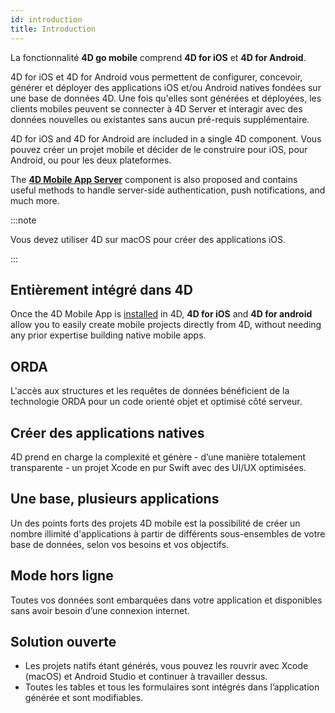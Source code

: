 ```yaml
---
id: introduction
title: Introduction
---
```




La fonctionnalité **4D go mobile** comprend **4D for iOS** et **4D for Android**.

4D for iOS et 4D for Android vous permettent de configurer, concevoir, générer et déployer des applications iOS et/ou Android natives fondées sur une base de données 4D. Une fois qu'elles sont générées et déployées, les clients mobiles peuvent se connecter à 4D Server et interagir avec des données nouvelles ou existantes sans aucun pré-requis supplémentaire.

4D for iOS and 4D for Android are included in a single 4D component. Vous pouvez créer un projet mobile et décider de le construire pour iOS, pour Android, ou pour les deux plateformes.

The [**4D Mobile App Server**](https://github.com/4d/4D-Mobile-App-Server#4d-mobile-app-server) component is also proposed and contains useful methods to handle server-side authentication, push notifications, and much more.

:::note

Vous devez utiliser 4D sur macOS pour créer des applications iOS.

:::


## Entièrement intégré dans 4D

Once the 4D Mobile App is [installed](installation.md) in 4D, **4D for iOS** and **4D for android** allow you to easily create mobile projects directly from 4D, without needing any prior expertise building native mobile apps.

## ORDA

L'accès aux structures et les requêtes de données bénéficient de la technologie ORDA pour un code orienté objet et optimisé côté serveur.

## Créer des applications natives

4D prend en charge la complexité et génère - d’une manière totalement transparente - un projet Xcode en pur Swift avec des UI/UX optimisées.

## Une base, plusieurs applications

Un des points forts des projets 4D mobile est la possibilité de créer un nombre illimité d'applications à partir de différents sous-ensembles de votre base de données, selon vos besoins et vos objectifs.

## Mode hors ligne

Toutes vos données sont embarquées dans votre application et disponibles sans avoir besoin d’une connexion internet.

## Solution ouverte

* Les projets natifs étant générés, vous pouvez les rouvrir avec Xcode (macOS) et Android Studio et continuer à travailler dessus.
* Toutes les tables et tous les formulaires sont intégrés dans l’application générée et sont modifiables.
